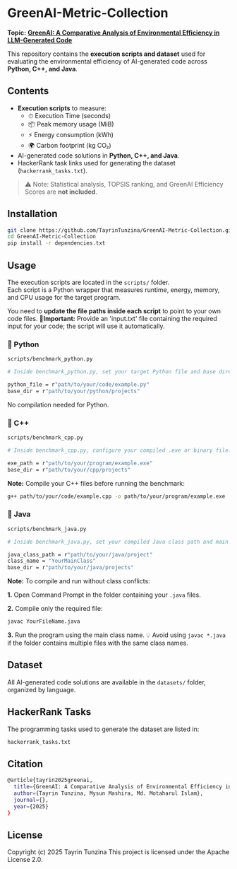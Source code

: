# GreenAI-Metric-Collection
**Topic:** [**GreenAI: A Comparative Analysis of Environmental Efficiency in LLM-Generated Code**](https://)

This repository contains the **execution scripts and dataset** used for evaluating the environmental efficiency of AI-generated code across **Python, C++, and Java**.

## Contents

- **Execution scripts** to measure:
  - ⏱ Execution Time (seconds)
  - 📦 Peak memory usage (MiB)
  - ⚡ Energy consumption (kWh)
  - 🌍 Carbon footprint (kg CO₂)
- AI-generated code solutions in **Python, C++, and Java**.
- HackerRank task links used for generating the dataset (`hackerrank_tasks.txt`).

> ⚠️ Note: Statistical analysis, TOPSIS ranking, and GreenAI Efficiency Scores are **not included**.

## Installation

```bash
git clone https://github.com/TayrinTunzina/GreenAI-Metric-Collection.git
cd GreenAI-Metric-Collection
pip install -r dependencies.txt
```

## Usage

The execution scripts are located in the `scripts/` folder.  
Each script is a Python wrapper that measures runtime, energy, memory, and CPU usage for the target program.  

You need to **update the file paths inside each script** to point to your own code files.
**📝Important:** Provide an 'input.txt' file containing the required input for your code; the script will use it automatically.

### 🔹 Python
```bash
scripts/benchmark_python.py

# Inside benchmark_python.py, set your target Python file and base directory:

python_file = r"path/to/your/code/example.py"
base_dir = r"path/to/your/python/projects"
```
No compilation needed for Python.

### 🔹 C++
```bash
scripts/benchmark_cpp.py

# Inside benchmark_cpp.py, configure your compiled .exe or binary file:

exe_path = r"path/to/your/program/example.exe"
base_dir = r"path/to/your/cpp/projects"
```
**Note:** Compile your C++ files before running the benchmark:
```bash
g++ path/to/your/code/example.cpp -o path/to/your/program/example.exe
```

### 🔹 Java
```bash
scripts/benchmark_java.py

# Inside benchmark_java.py, set your compiled Java class path and main class name:

java_class_path = r"path/to/your/java/project"
class_name = "YourMainClass"
base_dir = r"path/to/your/java/projects"
```
**Note:** To compile and run without class conflicts:

  **1.** Open Command Prompt in the folder containing your `.java` files.
  
  **2.** Compile only the required file:

```bash
javac YourFileName.java
```
  **3.** Run the program using the main class name.
💡 Avoid using `javac *.java` if the folder contains multiple files with the same class names.

## Dataset

All AI-generated code solutions are available in the `datasets/` folder, organized by language.

## HackerRank Tasks

The programming tasks used to generate the dataset are listed in:

```bash
hackerrank_tasks.txt
```
## Citation

```bash
@article{tayrin2025greenai,
  title={GreenAI: A Comparative Analysis of Environmental Efficiency in LLM-Generated Code},
  author={Tayrin Tunzina, Mysun Mashira, Md. Motaharul Islam},
  journal={},
  year={2025}
}
```

## License

Copyright (c) 2025 Tayrin Tunzina
This project is licensed under the Apache License 2.0.
